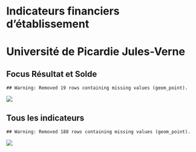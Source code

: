 Indicateurs financiers d’établissement
================

# Université de Picardie Jules-Verne

## Focus Résultat et Solde

    ## Warning: Removed 19 rows containing missing values (geom_point).

![](université_de_picardie_jules_verne_files/figure-gfm/etab.focus-1.png)<!-- -->

## Tous les indicateurs

    ## Warning: Removed 188 rows containing missing values (geom_point).

![](université_de_picardie_jules_verne_files/figure-gfm/etab-1.png)<!-- -->
